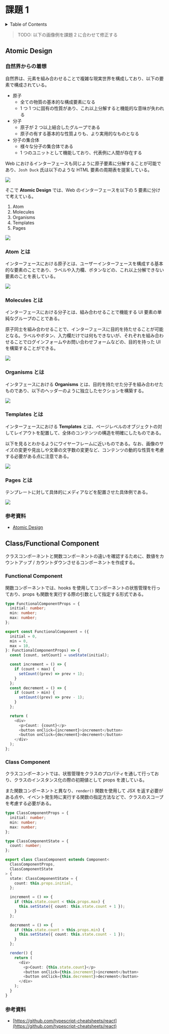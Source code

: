 # 課題 1

<!-- START doctoc generated TOC please keep comment here to allow auto update -->
<!-- DON'T EDIT THIS SECTION, INSTEAD RE-RUN doctoc TO UPDATE -->
<details>
<summary>Table of Contents</summary>

- [課題 1](#課題-1)
  - [Atomic Design](#atomic-design)
    - [自然界からの着想](#自然界からの着想)
    - [Atom とは](#atom-とは)
    - [Molecules とは](#molecules-とは)
    - [Organisms とは](#organisms-とは)
    - [Templates とは](#templates-とは)
    - [Pages とは](#pages-とは)
    - [参考資料](#参考資料)
  - [Class/Functional Component](#classfunctional-component)
    - [Functional Component](#functional-component)
    - [Class Component](#class-component)
    - [参考資料](#参考資料-1)

</details>
<!-- END doctoc generated TOC please keep comment here to allow auto update -->

> TODO: 以下の画像例を課題 2 に合わせて修正する

## Atomic Design

### 自然界からの着想

自然界は、元素を組み合わせることで複雑な現実世界を構成しており、以下の要素で構成されている。

- 原子
  - 全ての物質の基本的な構成要素になる
  - 1 つ 1 つに固有の性質があり、これ以上分解すると機能的な意味が失われる
- 分子
  - 原子が 2 つ以上結合したグループである
  - 原子の有する基本的な性質よりも、より実用的なものとなる
- 分子の集合体
  - 様々な分子の集合体である
  - 1 つのユニットとして機能しており、代表例に人間が存在する

Web におけるインターフェースも同じように原子要素に分解することが可能であり、`Josh Duck` 氏は以下のような HTML 要素の周期表を提案している。

![](https://atomicdesign.bradfrost.com/images/content/html-periodic-table.png)

そこで **Atomic Design** では、Web のインターフェースを以下の 5 要素に分けて考えている。

1. Atom
2. Molecules
3. Organisms
4. Templates
5. Pages

![](https://atomicdesign.bradfrost.com/images/content/atomic-design-process.png)

### Atom とは

インターフェースにおける原子とは、ユーザーインターフェースを構成する基本的な要素のことであり、ラベルや入力欄、ボタンなどの、これ以上分解できない要素のことを表している。

![](https://atomicdesign.bradfrost.com/images/content/atoms-form-elements.png)

### Molecules とは

インターフェースにおける分子とは、組み合わせることで機能する UI 要素の単純なグループのことである。

原子同士を組み合わせることで、インターフェースに目的を持たせることが可能となる。ラベルやボタン、入力欄だけでは何もできないが、それぞれを組み合わせることでログインフォームやお問い合わせフォームなどの、目的を持った UI を構築することができる。

![](https://atomicdesign.bradfrost.com/images/content/molecule-search-form.png)

### Organisms とは

インタフェースにおける **Organisms** とは、目的を持たせた分子を組み合わせたものであり、以下のヘッダーのように独立したセクションを構築する。

![](https://atomicdesign.bradfrost.com/images/content/organism-header.png)

### Templates とは

インターフェースにおける **Templates** とは、ページレベルのオブジェクトの対してレイアウトを配置して、全体のコンテンツの構造を明確にしたものである。

以下を見るとわかるようにワイヤーフレームに近いものである。なお、画像のサイズの変更や見出しや文章の文字数の変更など、コンテンツの動的な性質を考慮する必要がある点に注意である。

![](https://atomicdesign.bradfrost.com/images/content/template.png)

### Pages とは

テンプレートに対して具体的にメディアなどを配置させた具体例である。

![](https://atomicdesign.bradfrost.com/images/content/page.png)

### 参考資料

- [Atomic Design](https://atomicdesign.bradfrost.com/table-of-contents/)

## Class/Functional Component

クラスコンポーネントと関数コンポーネントの違いを確認するために、数値をカウントアップ / カウントダウンさせるコンポーネントを作成する。

### Functional Component

関数コンポーネントでは、hooks を使用してコンポーネントの状態管理を行っており、props も関数を実行する際の引数として指定する形式である。

```ts
type FunctionalComponentProps = {
  initial: number;
  min: number;
  max: number;
};

export const FunctionalComponent = ({
  initial = 0,
  min = 0,
  max = 10,
}: FunctionalComponentProps) => {
  const [count, setCount] = useState(initial);

  const increment = () => {
    if (count < max) {
      setCount((prev) => prev + 1);
    }
  };
  const decrement = () => {
    if (count > min) {
      setCount((prev) => prev - 1);
    }
  };

  return (
    <div>
      <p>Count: {count}</p>
      <button onClick={increment}>increment</button>
      <button onClick={decrement}>decrement</button>
    </div>
  );
};
```

### Class Component

クラスコンポーネントでは、状態管理をクラスのプロパティを通して行っており、クラスのインスタンス化の際の初期値として props を渡している。

また関数コンポーネントと異なり、`render()` 関数を使用して JSX を返す必要がある点や、イベント発生時に実行する関数の指定方法などで、クラスのスコープを考慮する必要がある。

```ts
type ClassComponentProps = {
  initial: number;
  min: number;
  max: number;
};

type ClassComponentState = {
  count: number;
};

export class ClassComponent extends Component<
  ClassComponentProps,
  ClassComponentState
> {
  state: ClassComponentState = {
    count: this.props.initial,
  };

  increment = () => {
    if (this.state.count < this.props.max) {
      this.setState({ count: this.state.count + 1 });
    }
  };

  decrement = () => {
    if (this.state.count > this.props.min) {
      this.setState({ count: this.state.count - 1 });
    }
  };

  render() {
    return (
      <div>
        <p>Count: {this.state.count}</p>
        <button onClick={this.increment}>increment</button>
        <button onClick={this.decrement}>decrement</button>
      </div>
    );
  }
}
```

### 参考資料

- [https://github.com/typescript-cheatsheets/react](https://github.com/typescript-cheatsheets/react)
